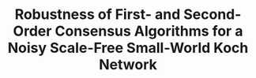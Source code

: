 ---
title: "Robustness of First- and Second-Order Consensus Algorithms for a Noisy Scale-Free Small-World Koch Network"
collection: publications
permalink: /publication/Robustness of First- and Second-Order Consensus Algorithms for a Noisy Scale-Free Small-World Koch Network
venue: 'IEEE Transactions on Control Systems Technology'
paperurl: 'https://ieeexplore.ieee.org/document/7466120/'
authors: 'Yuhao Yi, Zhongzhi Zhang, Liren Shan, Guanrong Chen'
---